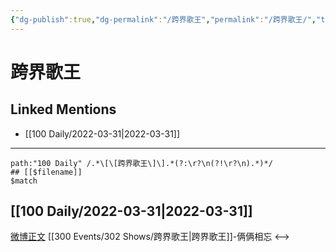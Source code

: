 ```yaml
---
{"dg-publish":true,"dg-permalink":"/跨界歌王","permalink":"/跨界歌王/","title":"跨界歌王","tags":[null]}
---
```


# 跨界歌王

## Linked Mentions
- [[100 Daily/2022-03-31\|2022-03-31]]


---

```expander
path:"100 Daily" /.*\[\[跨界歌王\]\].*(?:\r?\n(?!\r?\n).*)*/
## [[$filename]]
$match
```
## [[100 Daily/2022-03-31\|2022-03-31]]
[微博正文](https://m.weibo.cn/5595700253/4753012217611614) [[300 Events/302 Shows/跨界歌王\|跨界歌王]]-俩俩相忘
<-->
